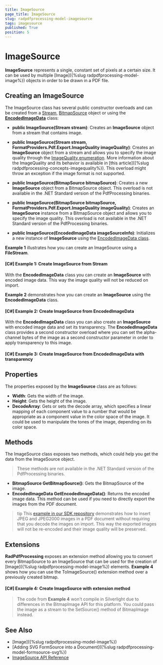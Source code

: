 ```yaml
---
title: ImageSource
page_title: ImageSource
slug: radpdfprocessing-model-imagesource
tags: imagesource
published: True
position: 5
---
```


# ImageSource

**ImageSource** represents a single, constant set of pixels at a certain size. It can be used by multiple [Image]({%slug radpdfprocessing-model-image%}) objects in order to be drawn in a PDF file.

## Creating an ImageSource

The ImageSource class has several public constructor overloads and can be created from a [Stream](http://msdn.microsoft.com/en-us/library/system.io.stream(v=vs.110).aspx), [BitmapSource](http://msdn.microsoft.com/en-us/library/system.windows.media.imaging.bitmapsource(v=vs.110).aspx) object or using the [__EncodedImageData__](https://docs.telerik.com/devtools/document-processing/api/Telerik.Windows.Documents.Fixed.Model.Resources.EncodedImageData.html) class:

* __public ImageSource(Stream stream)__: Creates an __ImageSource__ object from a stream that contains image.

* __public ImageSource(Stream stream, FormatProviders.Pdf.Export.ImageQuality imageQuality)__: Creates an __ImageSource__ object from a stream and allows you to specify the image quality through the [ImageQuality enumeration](https://docs.telerik.com/devtools/document-processing/api/Telerik.Windows.Documents.Fixed.FormatProviders.Pdf.Export.ImageQuality.html). More information about the ImageQuality and its behavior is available in [this article]({%slug radpdfprocessing-concepts-imagequality%}). This overload might throw an exception if the image format is not supported.

* __public ImageSource(BitmapSource bitmapSource)__: Creates a new __ImageSource__ object from a BitmapSource object. This overload is not available in the .NET Standard version of the PdfProcessing binaries.

* __public ImageSource(BitmapSource bitmapSource, FormatProviders.Pdf.Export.ImageQuality imageQuality)__: Creates an __ImageSource__ instance from a BitmapSource object and allows you to specify the image quality. This overload is not available in the .NET Standard version of the PdfProcessing binaries.

* __public ImageSource(EncodedImageData imageSourceInfo)__: Initializes a new instance of __ImageSource__ using the  [EncodedImageData class](https://docs.telerik.com/devtools/document-processing/api/Telerik.Windows.Documents.Fixed.Model.Resources.EncodedImageData.html).
        

__Example 1__ illustrates how you can create an ImageSource using a __FileStream__.
        

#### __[C#] Example 1: Create ImageSource from Stream__

<snippet id='codeblock_106'/>


With the __EncodedImageData__ class you can create an __ImageSource__ with encoded image data. This way the image quality will not be reduced on import.

__Example 2__ demonstrates how you can create an __ImageSource__ using the __EncodedImageData__ class.

#### __[C#] Example 2: Create ImageSource from EncodedImageData__
<snippet id='codeblock_107'/>

With the __EncodedImageData__ class you can also create an __ImageSource__ with encoded image data and set its transparency. The __EncodedImageData__ class provides a second constructor overload where you can set the alpha-channel bytes of the image as a second constructor parameter in order to apply transparency to this image.

#### __[C#] Example 3: Create ImageSource from EncodedImageData with transparency__
<snippet id='codeblock_108'/>

## Properties

The properties exposed by the **ImageSource** class are as follows:

* **Width**: Gets the width of the image.
* **Height**: Gets the height of the image.
* **DecodeArray**: Gets or sets the decode array, which specifies a linear mapping of each component value to a number that would be appropriate as a component value in the color space of the image. It could be used to manipulate the tones of the image, depending on its color space.

## Methods

The ImageSource class exposes two methods, which could help you get the data from the ImageSource object.

> These methods are not available in the .NET Standard version of the PdfProcessing binaries.

* __BitmapSource GetBitmapSource()__: Gets the BitmapSource of the image.
* __EncodedImageData GetEncodedImageData()__: Returns the encoded image data. This method can be used if you need to directly export the images from the PDF document.

>tip This [example in our SDK repository](https://github.com/telerik/document-processing-sdk/tree/master/PdfProcessing/CreateDocumentWithImages) demonstrates how to insert JPEG and JPEG2000 images in a PDF document without requiring that you decode the images on import. This way the exported images will not be re-encoded and their image quality will be preserved.

## Extensions

__RadPdfProcessing__ exposes an extension method allowing you to convert every BitmapSource to an ImageSource that can be used for the creation of [Image]({%slug radpdfprocessing-model-image%}) elements. __Example 4__ shows how you can use the ToImageSource() extension method over a previously created bitmap.
        

#### __[C#] Example 4: Create ImageSource with extension method__

<snippet id='codeblock_109'/>

>The code from __Example 4__ won't compile in Silverlight due to differences in the BitmapImage API for this platform. You could pass the image as a stream to the SetSource() method of BitmapImage instead.

## See Also

 * [Image]({%slug radpdfprocessing-model-image%})
 * [Adding SVG FormSource into a Document]({%slug radpdfprocessing-model-formsource-svg%})
 * [ImageSource API Reference](https://docs.telerik.com/devtools/document-processing/api/Telerik.Windows.Documents.Fixed.Model.Resources.ImageSource.html)
